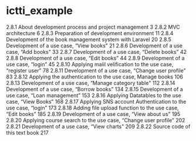 # ictti_example
2.8.1	About development process and project management	3
2.8.2	MVC architecture	6
2.8.3	Preparation of development environment	11
2.8.4	Development of the book management system with Laravel	20
2.8.5	Development of a use case, “View books”	21
2.8.6	Development of a use case, “Add books”	33
2.8.7	Development of a use case, “Delete books”	42
2.8.8	Development of a use case, “Edit books”	44
2.8.9	Development of a use case, “login”	45
2.8.10	Applying maiil velification to the use case, “register user”	78
2.8.11	Development of a use case, “Change user profile"	83
2.8.12	Applying the authentication to the use case, Manage books	106
2.8.13	Development of a use case, “Manage category table"	112
2.8.14	Development of a use case, “Borrow books"	134
2.8.15	Development of a use case, “Loan management”	153
2.8.16	Applying Datatables to the use case, “View Books”	168
2.8.17	Applying SNS account Authentication to the use case, “login”	173
2.8.18	Adding file upload function to the use case, “Edit books”	185
2.8.19	Development of a use case, “View about us”	195
2.8.20	Applying course search to the use case, “Change user profile”	202
2.8.21	Development of a use case, “View charts”	209
2.8.22	Source code of this text book	217
